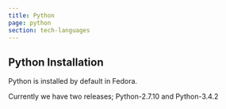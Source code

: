 ```yaml
---
title: Python
page: python
section: tech-languages
---
```


## Python Installation

Python is installed by default in Fedora.

Currently we have two releases; Python-2.7.10 and Python-3.4.2
